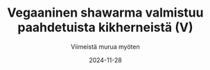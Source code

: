 ---
title: "Vegaaninen shawarma valmistuu paahdetuista kikherneistä (V)"
image: "https://vegaanibotti.lauravuo.me/2024/11/2024-11-28_small.png"
date: 2024-11-28
receipt_url: "https://viimeistamuruamyoten.com/vegaanin-shawarma/"
author: "Viimeistä murua myöten"
---